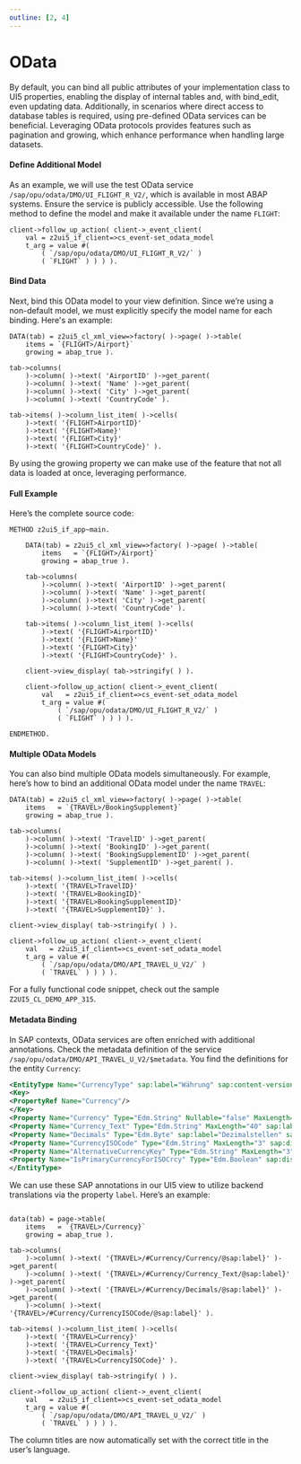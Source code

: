 ```yaml
---
outline: [2, 4]
---
```

# OData

By default, you can bind all public attributes of your implementation class to UI5 properties, enabling the display of internal tables and, with bind_edit, even updating data. Additionally, in scenarios where direct access to database tables is required, using pre-defined OData services can be beneficial. Leveraging OData protocols provides features such as pagination and growing, which enhance performance when handling large datasets.

#### Define Additional Model
As an example, we will use the test OData service `/sap/opu/odata/DMO/UI_FLIGHT_R_V2/`, which is available in most ABAP systems. Ensure the service is publicly accessible. Use the following method to define the model and make it available under the name `FLIGHT`:
```abap
client->follow_up_action( client->_event_client(
    val = z2ui5_if_client=>cs_event-set_odata_model
    t_arg = value #(
        ( `/sap/opu/odata/DMO/UI_FLIGHT_R_V2/` )
        ( `FLIGHT` ) ) ) ).
```
#### Bind Data
Next, bind this OData model to your view definition. Since we’re using a non-default model, we must explicitly specify the model name for each binding. Here's an example:
```abap
DATA(tab) = z2ui5_cl_xml_view=>factory( )->page( )->table(
    items = `{FLIGHT>/Airport}`
    growing = abap_true ).

tab->columns(
    )->column( )->text( 'AirportID' )->get_parent(
    )->column( )->text( 'Name' )->get_parent(
    )->column( )->text( 'City' )->get_parent(
    )->column( )->text( 'CountryCode' ).
 
tab->items( )->column_list_item( )->cells(
    )->text( '{FLIGHT>AirportID}'
    )->text( '{FLIGHT>Name}'
    )->text( '{FLIGHT>City}'
    )->text( '{FLIGHT>CountryCode}' ).
```
By using the growing property we can make use of the feature that not all data is loaded at once, leveraging performance.

#### Full Example
Here’s the complete source code:
```abap
METHOD z2ui5_if_app~main.
  
    DATA(tab) = z2ui5_cl_xml_view=>factory( )->page( )->table(
        items   = `{FLIGHT>/Airport}`
        growing = abap_true ).

    tab->columns(
        )->column( )->text( 'AirportID' )->get_parent(
        )->column( )->text( 'Name' )->get_parent(
        )->column( )->text( 'City' )->get_parent(
        )->column( )->text( 'CountryCode' ).
 
    tab->items( )->column_list_item( )->cells(
        )->text( '{FLIGHT>AirportID}'
        )->text( '{FLIGHT>Name}'
        )->text( '{FLIGHT>City}'
        )->text( '{FLIGHT>CountryCode}' ).

    client->view_display( tab->stringify( ) ).

    client->follow_up_action( client->_event_client(
        val   = z2ui5_if_client=>cs_event-set_odata_model
        t_arg = value #(
            ( `/sap/opu/odata/DMO/UI_FLIGHT_R_V2/` )
            ( `FLIGHT` ) ) ) ).
 
ENDMETHOD.
```

#### Multiple OData Models
You can also bind multiple OData models simultaneously. For example, here’s how to bind an additional OData model under the name `TRAVEL`:
```abap
DATA(tab) = z2ui5_cl_xml_view=>factory( )->page( )->table(
    items   = `{TRAVEL>/BookingSupplement}`
    growing = abap_true ).

tab->columns(
    )->column( )->text( 'TravelID' )->get_parent(
    )->column( )->text( 'BookingID' )->get_parent(
    )->column( )->text( 'BookingSupplementID' )->get_parent(
    )->column( )->text( 'SupplementID' )->get_parent( ).

tab->items( )->column_list_item( )->cells(
    )->text( '{TRAVEL>TravelID}'
    )->text( '{TRAVEL>BookingID}'
    )->text( '{TRAVEL>BookingSupplementID}'
    )->text( '{TRAVEL>SupplementID}' ).

client->view_display( tab->stringify( ) ).

client->follow_up_action( client->_event_client(
    val   = z2ui5_if_client=>cs_event-set_odata_model
    t_arg = value #(
        ( `/sap/opu/odata/DMO/API_TRAVEL_U_V2/` )
        ( `TRAVEL` ) ) ) ).  
```
For a fully functional code snippet, check out the sample `Z2UI5_CL_DEMO_APP_315`.

#### Metadata Binding
In SAP contexts, OData services are often enriched with additional annotations. Check the metadata definition of the service `/sap/opu/odata/DMO/API_TRAVEL_U_V2/$metadata`. You find the definitions for the entity `Currency`:
```xml
<EntityType Name="CurrencyType" sap:label="Währung" sap:content-version="1">
<Key>
<PropertyRef Name="Currency"/>
</Key>
<Property Name="Currency" Type="Edm.String" Nullable="false" MaxLength="5" sap:display-format="UpperCase" sap:text="Currency_Text" sap:label="Währung" sap:quickinfo="Währungsschlüssel" sap:semantics="currency-code"/>
<Property Name="Currency_Text" Type="Edm.String" MaxLength="40" sap:label="Beschreibung" sap:creatable="false" sap:updatable="false"/>
<Property Name="Decimals" Type="Edm.Byte" sap:label="Dezimalstellen" sap:quickinfo="Anzahl Dezimalstellen"/>
<Property Name="CurrencyISOCode" Type="Edm.String" MaxLength="3" sap:display-format="UpperCase" sap:label="ISO-Code" sap:quickinfo="ISO-Währungscode"/>
<Property Name="AlternativeCurrencyKey" Type="Edm.String" MaxLength="3" sap:display-format="UpperCase" sap:label="Alternativschlüssel" sap:quickinfo="Alternativer Schlüssel"/>
<Property Name="IsPrimaryCurrencyForISOCrcy" Type="Edm.Boolean" sap:display-format="UpperCase" sap:label="primär" sap:quickinfo="primärer SAP-Währungscode zum ISO-Code"/>
</EntityType>
```
We can use these SAP annotations in our UI5 view to utilize backend translations via the property `label`. Here’s an example:
```abap

data(tab) = page->table(
    items   = `{TRAVEL>/Currency}`
    growing = abap_true ).

tab->columns(
    )->column( )->text( '{TRAVEL>/#Currency/Currency/@sap:label}' )->get_parent(
    )->column( )->text( '{TRAVEL>/#Currency/Currency_Text/@sap:label}' )->get_parent(
    )->column( )->text( '{TRAVEL>/#Currency/Decimals/@sap:label}' )->get_parent(
    )->column( )->text( '{TRAVEL>/#Currency/CurrencyISOCode/@sap:label}' ).

tab->items( )->column_list_item( )->cells(
    )->text( '{TRAVEL>Currency}'
    )->text( '{TRAVEL>Currency_Text}'
    )->text( '{TRAVEL>Decimals}'
    )->text( '{TRAVEL>CurrencyISOCode}' ).

client->view_display( tab->stringify( ) ).

client->follow_up_action( client->_event_client(
    val   = z2ui5_if_client=>cs_event-set_odata_model
    t_arg = value #(
        ( `/sap/opu/odata/DMO/API_TRAVEL_U_V2/` )
        ( `TRAVEL` ) ) ) ).  
```
The column titles are now automatically set with the correct title in the user’s language.
